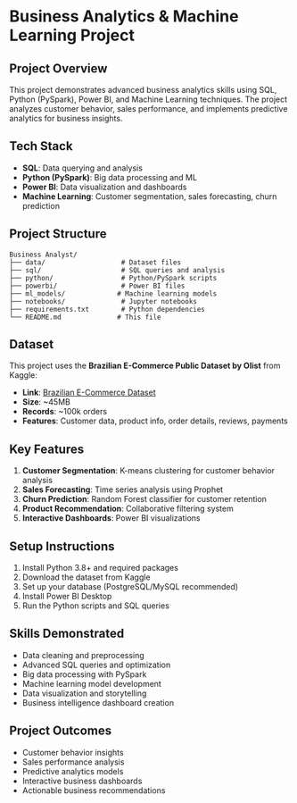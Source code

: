 # Business Analytics & Machine Learning Project

## Project Overview
This project demonstrates advanced business analytics skills using SQL, Python (PySpark), Power BI, and Machine Learning techniques. The project analyzes customer behavior, sales performance, and implements predictive analytics for business insights.

## Tech Stack
- **SQL**: Data querying and analysis
- **Python (PySpark)**: Big data processing and ML
- **Power BI**: Data visualization and dashboards
- **Machine Learning**: Customer segmentation, sales forecasting, churn prediction

## Project Structure
```
Business Analyst/
├── data/                   # Dataset files
├── sql/                    # SQL queries and analysis
├── python/                 # Python/PySpark scripts
├── powerbi/                # Power BI files
├── ml_models/             # Machine learning models
├── notebooks/              # Jupyter notebooks
├── requirements.txt        # Python dependencies
└── README.md              # This file
```

## Dataset
This project uses the **Brazilian E-Commerce Public Dataset by Olist** from Kaggle:
- **Link**: [Brazilian E-Commerce Dataset](https://www.kaggle.com/datasets/olistbr/brazilian-ecommerce)
- **Size**: ~45MB
- **Records**: ~100k orders
- **Features**: Customer data, product info, order details, reviews, payments

## Key Features
1. **Customer Segmentation**: K-means clustering for customer behavior analysis
2. **Sales Forecasting**: Time series analysis using Prophet
3. **Churn Prediction**: Random Forest classifier for customer retention
4. **Product Recommendation**: Collaborative filtering system
5. **Interactive Dashboards**: Power BI visualizations

## Setup Instructions
1. Install Python 3.8+ and required packages
2. Download the dataset from Kaggle
3. Set up your database (PostgreSQL/MySQL recommended)
4. Install Power BI Desktop
5. Run the Python scripts and SQL queries

## Skills Demonstrated
- Data cleaning and preprocessing
- Advanced SQL queries and optimization
- Big data processing with PySpark
- Machine learning model development
- Data visualization and storytelling
- Business intelligence dashboard creation

## Project Outcomes
- Customer behavior insights
- Sales performance analysis
- Predictive analytics models
- Interactive business dashboards
- Actionable business recommendations

